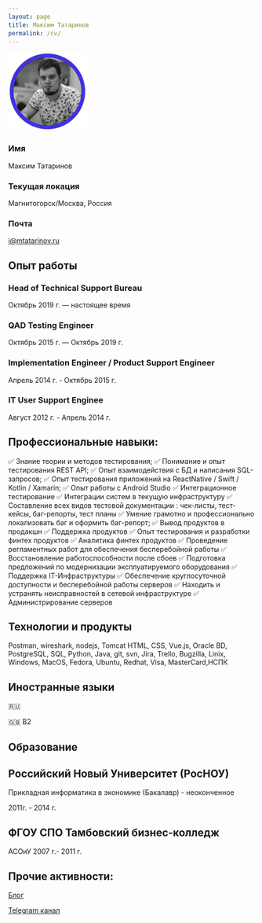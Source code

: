 ```yaml
---
layout: page
title: Максим Татаринов
permalink: /cv/
---
```


![](https://raw.githubusercontent.com/tatarinovms/tatarinovms.github.io/master/images/posts/CV/avatar.png)

### Имя 
Максим Татаринов

### Текущая локация
Магнитогорск/Москва, Россия 

### Почта
[i@mtatarinov.ru](mailto:i@mtatarinov.ru)

## Опыт работы 

### Head of Technical Support Bureau

Октябрь 2019 г. — настоящее время

### QAD Testing Engineer

Октябрь 2015 г. — Октябрь 2019 г.

### Implementation Engineer / Product Support Engineer

Апрель 2014 г. - Октябрь 2015 г.

### IT User Support Enginee

Август 2012 г. - Апрель 2014 г.

## Профессиональные навыки:
✅ Знание теории и методов тестирования;
✅ Понимание и опыт тестирования REST API;
✅ Опыт взаимодействия с БД и написания SQL-запросов;
✅ Опыт тестирования приложений на ReactNative / Swift / Kotlin / Xamarin;
✅ Опыт работы с Android Studio
✅ Интеграционное тестирование
✅ Интеграции систем в текущую инфраструктуру 
✅ Составление всех видов тестовой документации : чек-листы, тест-кейсы, баг-репорты, тест планы
✅ Умение грамотно и профессионально локализовать баг и оформить баг-репорт;
✅ Вывод продуктов в продакшн
✅ Поддержка продуктов
✅ Опыт тестирования и разработки финтех продуктов
✅ Аналитика финтех продуктов
✅ Проведение регламентных работ для обеспечения бесперебойной работы
✅ Восстановление работоспособности после сбоев
✅ Подготовка предложений по модернизации эксплуатируемого оборудования
✅ Поддержка IT-Инфраструктуры
✅ Обеспечение круглосуточной доступности и бесперебойной работы серверов
✅ Находить и устранять неисправностей в сетевой инфраструктуре
✅ Администрирование серверов

## Технологии и продукты

Postman, wireshark, nodejs, Tomcat HTML, CSS, Vue.js, Oracle BD, PostgreSQL, SQL, Python, Java, git, svn, Jira, Trello, Bugzilla, Linix, Windows, MacOS, Fedora, Ubuntu, Redhat, Visa, MasterCard,НСПК

## Иностранные языки

🇷🇺

🇬🇧 B2

## Образование

## Российский Новый Университет (РосНОУ)

Прикладная информатика в экономике (Бакалавр) - неоконченное

2011г. - 2014 г.

## ФГОУ СПО Тамбовский бизнес-колледж

АСОиУ
2007 г.- 2011 г.


## Прочие активности:

[Блог](https://blog.tatarinov.space)

[Telegram канал](https://t.me/beaverclan)
